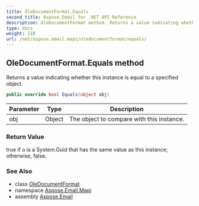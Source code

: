 ```yaml
---
title: OleDocumentFormat.Equals
second_title: Aspose.Email for .NET API Reference
description: OleDocumentFormat method. Returns a value indicating whether this instance is equal to a specified object
type: docs
weight: 110
url: /net/aspose.email.mapi/oledocumentformat/equals/
---
```

## OleDocumentFormat.Equals method

Returns a value indicating whether this instance is equal to a specified object.

```csharp
public override bool Equals(object obj)
```

| Parameter | Type | Description |
| --- | --- | --- |
| obj | Object | The object to compare with this instance. |

### Return Value

true if o is a System.Guid that has the same value as this instance; otherwise, false.

### See Also

* class [OleDocumentFormat](../)
* namespace [Aspose.Email.Mapi](../../oledocumentformat/)
* assembly [Aspose.Email](../../../)


